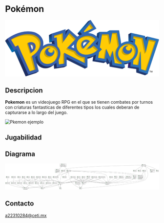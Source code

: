 # Pokémon
![Logo de Pokémon](/images/Pokemon%20logo.png)

## Descripcion

**Pokemon** es un videojuego RPG en el que se tienen combates por turnos con criaturas fantasticas de diferentes tipos los cuales deberan de capturarse a lo largo del juego.

![Pkemon ejemplo](https://www.geekmi.news/__export/1681850811023/sites/debate/img/2023/04/18/axadir_un_txtulo_x28x.jpg_1758632412.jpg)

## Jugabilidad


## Diagrama
![](/out/docs/diagrama/diagrama.png)

## Contacto
a22310284@ceti.mx